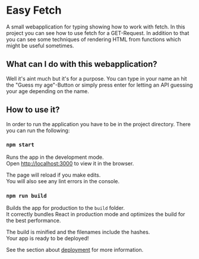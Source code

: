 # Easy Fetch
A small webapplication for typing showing how to work with fetch.
In this project you can see how to use fetch for a GET-Request.
In addition to that you can see some techniques of rendering HTML from functions
which might be useful sometimes.

## What can I do with this webapplication?
Well it's aint much but it's for a purpose.
You can type in your name an hit the "Guess my age"-Button or simply press enter for letting an API guessing your age depending on the name.

## How to use it?

In order to run the application you have to be in the project directory.
There you can run the following:

### `npm start`

Runs the app in the development mode.\
Open [http://localhost:3000](http://localhost:3000) to view it in the browser.

The page will reload if you make edits.\
You will also see any lint errors in the console.

### `npm run build`

Builds the app for production to the `build` folder.\
It correctly bundles React in production mode and optimizes the build for the best performance.

The build is minified and the filenames include the hashes.\
Your app is ready to be deployed!

See the section about [deployment](https://facebook.github.io/create-react-app/docs/deployment) for more information.


